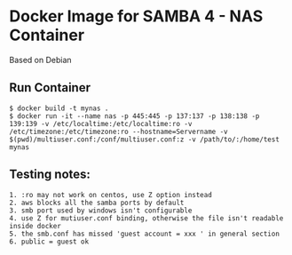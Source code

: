 # Docker Image for SAMBA 4 - NAS Container

Based on Debian

## Run Container

```
$ docker build -t mynas .
$ docker run -it --name nas -p 445:445 -p 137:137 -p 138:138 -p 139:139 -v /etc/localtime:/etc/localtime:ro -v /etc/timezone:/etc/timezone:ro --hostname=Servername -v $(pwd)/multiuser.conf:/conf/multiuser.conf:z -v /path/to/:/home/test mynas
```

## Testing notes:
    1. :ro may not work on centos, use Z option instead
    2. aws blocks all the samba ports by default
    3. smb port used by windows isn't configurable
    4. use Z for mutiuser.conf binding, otherwise the file isn't readable inside docker
    5. the smb.conf has missed 'guest account = xxx ' in general section
    6. public = guest ok
    
